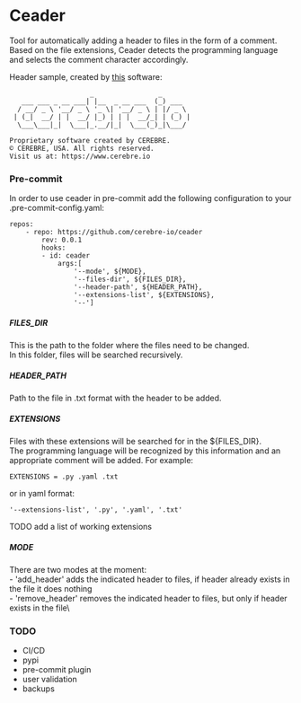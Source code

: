 # Ceader

Tool for automatically adding a header to files in the form of a comment.\
Based on the file extensions, Ceader detects the programming language and selects the comment character accordingly.

Header sample, created by [this](https://patorjk.com/software/taag/#p=display&f=Graffiti&t=Type%20Something%20) software:


```
                    _                _
   ___ ___ _ __ ___| |__  _ __ ___  (_) ___
  / __/ _ \ '__/ _ \ '_ \| '__/ _ \ | |/ _ \
 | (_|  __/ | |  __/ |_) | | |  __/_| | (_) |
  \___\___|_|  \___|_.__/|_|  \___(_)_|\___/

Proprietary software created by CEREBRE.
© CEREBRE, USA. All rights reserved.
Visit us at: https://www.cerebre.io
```





### Pre-commit
In order to use ceader in pre-commit add the following configuration to your .pre-commit-config.yaml:
```
repos:
    - repo: https://github.com/cerebre-io/ceader
        rev: 0.0.1
        hooks:
        - id: ceader
            args:[
                '--mode', ${MODE},
                '--files-dir', ${FILES_DIR},
                '--header-path', ${HEADER_PATH},
                '--extensions-list', ${EXTENSIONS},
                '--']
```
##### FILES_DIR
This is the path to the folder where the files need to be changed.\
In this folder, files will be searched recursively.

##### HEADER_PATH
Path to the file in .txt format with the header to be added.

##### EXTENSIONS
Files with these extensions will be searched for in the ${FILES_DIR}. \
The programming language will be recognized by this information and an appropriate comment will be added. For example:
```
EXTENSIONS = .py .yaml .txt
```
or in yaml format:

```
'--extensions-list', '.py', '.yaml', '.txt'
```
TODO add a list of working extensions


##### MODE

There are two modes at the moment:\
    - 'add_header' adds the indicated header to files, if header already exists in the file it does nothing\
    - 'remove_header' removes the indicated header to files, but only if header exists in the file\





### TODO

- CI/CD
- pypi
- pre-commit plugin
- user validation
- backups
